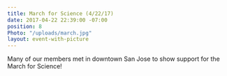 ```yaml
---
title: March for Science (4/22/17)
date: 2017-04-22 22:39:00 -07:00
position: 8
Photo: "/uploads/march.jpg"
layout: event-with-picture
---
```


Many of our members met in downtown San Jose to show support for the March for Science!